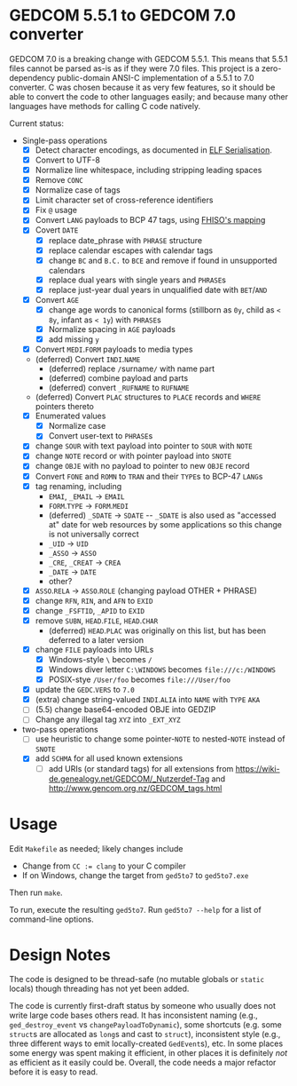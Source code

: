 # GEDCOM 5.5.1 to GEDCOM 7.0 converter

GEDCOM 7.0 is a breaking change with GEDCOM 5.5.1. This means that 5.5.1 files cannot be parsed as-is as if they were 7.0 files.
This project is a zero-dependency public-domain ANSI-C implementation of a 5.5.1 to 7.0 converter.
C was chosen because it as very few features, so it should be able to convert the code to other languages easily;
and because many other languages have methods for calling C code natively.

Current status:

- Single-pass operations
    - [x] Detect character encodings, as documented in [ELF Serialisation](https://fhiso.org/TR/elf-serialisation).
    - [x] Convert to UTF-8
    - [x] Normalize line whitespace, including stripping leading spaces
    - [x] Remove `CONC`
    - [x] Normalize case of tags
    - [x] Limit character set of cross-reference identifiers
    - [x] Fix `@` usage
    - [x] Convert `LANG` payloads to BCP 47 tags, using [FHISO's mapping](https://github.com/fhiso/legacy-format/blob/master/languages.tsv)
    - [x] Covert `DATE`
        - [x] replace date_phrase with `PHRASE` structure
        - [x] replace calendar escapes with calendar tags
        - [x] change `BC` and `B.C.` to `BCE` and remove if found in unsupported calendars
        - [x] replace dual years with single years and `PHRASE`s
        - [x] replace just-year dual years in unqualified date with `BET`/`AND`
    - [x] Convert `AGE`
        - [x] change age words to canonical forms (stillborn as `0y`, child as `< 8y`, infant as `< 1y`) with `PHRASE`s
        - [x] Normalize spacing in `AGE` payloads
        - [x] add missing `y`
    - [x] Convert `MEDI`.`FORM` payloads to media types
    - (deferred) Convert `INDI`.`NAME`
        - (deferred) replace `/`surname`/` with name part
        - (deferred) combine payload and parts
        - (deferred) convert `_RUFNAME` to `RUFNAME`
    - (deferred) Convert `PLAC` structures to `PLACE` records and `WHERE` pointers thereto
    - [x] Enumerated values
        - [x] Normalize case
        - [x] Convert user-text to `PHRASE`s
    - [x] change `SOUR` with text payload into pointer to `SOUR` with `NOTE`
    - [x] change `NOTE` record or with pointer payload into `SNOTE`
    - [x] change `OBJE` with no payload to pointer to new `OBJE` record
    - [x] Convert `FONE` and `ROMN` to `TRAN` and their `TYPE`s to BCP-47 `LANG`s
    - [x] tag renaming, including
        - `EMAI`, `_EMAIL` → `EMAIL`
        - `FORM`.`TYPE` → `FORM`.`MEDI`
        - (deferred) `_SDATE` → `SDATE` -- `_SDATE` is also used as "accessed at" date for web resources by some applications so this change is not universally correct
        - `_UID` → `UID`
        - `_ASSO` → `ASSO`
        - `_CRE`, `_CREAT` → `CREA`
        - `_DATE` → `DATE`
        - other?
    - [x] `ASSO`.`RELA` → `ASSO`.`ROLE` (changing payload OTHER + PHRASE)
    - [x] change `RFN`, `RIN`, and `AFN` to `EXID`
    - [x] change `_FSFTID`, `_APID` to `EXID`
    - [x] remove `SUBN`, `HEAD`.`FILE`, `HEAD`.`CHAR`
        - (deferred) `HEAD`.`PLAC` was originally on this list, but has been deferred to a later version
    - [x] change `FILE` payloads into URLs
        - [x] Windows-style `\` becomes `/`
        - [x] Windows diver letter `C:\WINDOWS` becomes `file:///c:/WINDOWS`
        - [x] POSIX-stye `/User/foo` becomes `file:///User/foo`
    - [x] update the `GEDC`.`VERS` to `7.0`
    - [x] (extra) change string-valued `INDI`.`ALIA` into `NAME` with `TYPE` `AKA`
    - [ ] (5.5) change base64-encoded OBJE into GEDZIP
    - [ ] Change any illegal tag `XYZ` into `_EXT_XYZ`
- two-pass operations
    - [ ] use heuristic to change some pointer-`NOTE` to nested-`NOTE` instead of `SNOTE`
    - [x] add `SCHMA` for all used known extensions
        - [ ] add URIs (or standard tags) for all extensions from <https://wiki-de.genealogy.net/GEDCOM/_Nutzerdef-Tag> and <http://www.gencom.org.nz/GEDCOM_tags.html>

# Usage

Edit `Makefile` as needed; likely changes include

- Change from `CC := clang` to your C compiler
- If on Windows, change the target from `ged5to7` to `ged5to7.exe`

Then run `make`.

To run, execute the resulting `ged5to7`.
Run `ged5to7 --help` for a list of command-line options.

# Design Notes

The code is designed to be thread-safe (no mutable globals or `static` locals) though threading has not yet been added.

The code is currently first-draft status by someone who usually does not write large code bases others read.
It has inconsistent naming (e.g., `ged_destroy_event` vs `changePayloadToDynamic`),
some shortcuts (e.g. some `struct`s are allocated as `long`s and cast to `struct`),
inconsistent style (e.g., three different ways to emit locally-created `GedEvent`s),
etc.
In some places some energy was spent making it efficient, in other places it is definitely *not* as efficient as it easily could be.
Overall, the code needs a major refactor before it is easy to read.
